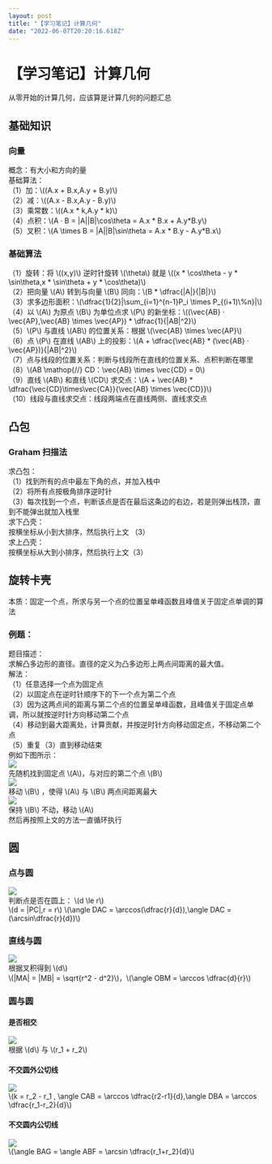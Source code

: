 ```yaml
---
layout: post
title: "【学习笔记】计算几何"
date: "2022-06-07T20:20:16.618Z"
---
```

【学习笔记】计算几何
==========

从零开始的计算几何，应该算是计算几何的问题汇总

基础知识
----

### 向量

概念：有大小和方向的量  
基础算法：  
（1）加：\\((A.x + B.x,A.y + B.y)\\)  
（2）减：\\((A.x - B.x,A.y - B.y)\\)  
（3）乘常数：\\((A.x \* k,A.y \* k)\\)  
（4）点积：\\(A · B = |A||B|\\cos\\theta = A.x \* B.x + A.y\*B.y\\)  
（5）叉积：\\(A \\times B = |A||B|\\sin\\theta = A.x \* B.y - A.y\*B.x\\)

### 基础算法

（1）旋转：将 \\((x,y)\\) 逆时针旋转 \\(\\theta\\) 就是 \\((x \* \\cos\\theta - y \* \\sin\\theta,x \* \\sin\\theta + y \* \\cos\\theta)\\)  
（2）把向量 \\(A\\) 转到与向量 \\(B\\) 同向：\\(B \* \\dfrac{|A|}{|B|}\\)  
（3）求多边形面积：\\(\\dfrac{1}{2}|\\sum\_{i=1}^{n-1}P\_i \\times P\_{(i+1)\\%n}|\\)  
（4）以 \\(A\\) 为原点 \\(B\\) 为单位点求 \\(P\\) 的新坐标：\\((\\vec{AB} · \\vec{AP},\\vec{AB} \\times \\vec{AP}) \* \\dfrac{1}{|AB|^2}\\)  
（5）\\(P\\) 与直线 \\(AB\\) 的位置关系：根据 \\(\\vec{AB} \\times \\vec{AP}\\)  
（6）点 \\(P\\) 在直线 \\(AB\\) 上的投影：\\(A + \\dfrac{\\vec{AB} \* (\\vec{AB} · \\vec{AP})}{|AB|^2}\\)  
（7）点与线段的位置关系：判断与线段所在直线的位置关系、点积判断在哪里  
（8）\\(AB \\mathop{//} CD：\\vec{AB} \\times \\vec{CD} = 0\\)  
（9）直线 \\(AB\\) 和直线 \\(CD\\) 求交点：\\(A + \\vec{AB} \* \\dfrac{\\vec{CD}\\times\\vec{CA}}{\\vec{AB} \\times \\vec{CD}}\\)  
（10）线段与直线求交点：线段两端点在直线两侧、直线求交点

凸包
--

### Graham 扫描法

求凸包：  
（1）找到所有的点中最左下角的点，并加入栈中  
（2）将所有点按极角排序逆时针  
（3）每次找到一个点，判断该点是否在最后这条边的右边，若是则弹出栈顶，直到不能弹出就加入栈里  
求下凸壳：  
按横坐标从小到大排序，然后执行上文 （3）  
求上凸壳：  
按横坐标从大到小排序，然后执行上文（3）

旋转卡壳
----

本质：固定一个点，所求与另一个点的位置呈单峰函数且峰值关于固定点单调的算法

### 例题：

题目描述：  
求解凸多边形的直径。直径的定义为凸多边形上两点间距离的最大值。  
解法：  
（1）任意选择一个点为固定点  
（2）以固定点在逆时针顺序下的下一个点为第二个点  
（3）因为这两点间的距离与第二个点的位置呈单峰函数，且峰值关于固定点单调，所以就按逆时针方向移动第二个点  
（4）移动到最大距离处，计算贡献，并按逆时针方向移动固定点，不移动第二个点  
（5）重复（3）直到移动结束  
例如下图所示：  
![](https://img2022.cnblogs.com/blog/2815488/202206/2815488-20220604165302366-1164711046.png)  
先随机找到固定点 \\(A\\)，与对应的第二个点 \\(B\\)  
![](https://img2022.cnblogs.com/blog/2815488/202206/2815488-20220604165355403-101683894.png)  
移动 \\(B\\) ，使得 \\(A\\) 与 \\(B\\) 两点间距离最大  
![](https://img2022.cnblogs.com/blog/2815488/202206/2815488-20220604165429937-1965687857.png)  
保持 \\(B\\) 不动，移动 \\(A\\)  
然后再按照上文的方法一直循环执行

圆
-

### 点与圆

![](https://img2022.cnblogs.com/blog/2815488/202206/2815488-20220604170727328-636460781.png)  
判断点是否在圆上： \\(d \\le r\\)  
\\(d = |PC|,r = r\\) \\(\\angle DAC = \\arccos(\\dfrac{r}{d}),\\angle DAC = (\\arcsin\\dfrac{r}{d})\\)

### 直线与圆

![](https://img2022.cnblogs.com/blog/2815488/202206/2815488-20220604171752660-1847844682.png)  
根据叉积得到 \\(d\\)  
\\(|MA| = |MB| = \\sqrt{r^2 - d^2}\\)，\\(\\angle OBM = \\arccos \\dfrac{d}{r}\\)

### 圆与圆

#### 是否相交

![](https://img2022.cnblogs.com/blog/2815488/202206/2815488-20220604172154718-1319240258.png)  
根据 \\(d\\) 与 \\(r\_1 + r\_2\\)

#### 不交圆外公切线

![](https://img2022.cnblogs.com/blog/2815488/202206/2815488-20220607203711210-50275265.png)  
\\(k = r\_2 - r\_1 , \\angle CAB = \\arccos \\dfrac{r2-r1}{d},\\angle DBA = \\arccos \\dfrac{r\_1-r\_2}{d}\\)

#### 不交圆内公切线

![](https://img2022.cnblogs.com/blog/2815488/202206/2815488-20220604174509776-1164845893.png)  
\\(\\angle BAG = \\angle ABF = \\arcsin \\dfrac{r\_1+r\_2}{d}\\)